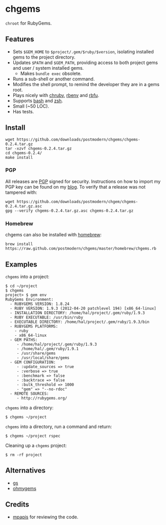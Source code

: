 # chgems

`chroot` for RubyGems.

## Features

* Sets `$GEM_HOME` to `$project/.gem/$ruby/$version`, isolating installed
  gems to the project directory.
* Updates `$PATH` and `$GEM_PATH`, providing access to both project gems and
  user / system installed gems.
  * Makes `bundle exec` obsolete.
* Runs a sub-shell or another command.
* Modifies the shell prompt, to remind the developer they are in a gems root.
* Plays nicely with [chruby], [rbenv] and [rbfu].
* Supports [bash] and [zsh].
* Small (~50 LOC).
* Has tests.

## Install

    wget https://github.com/downloads/postmodern/chgems/chgems-0.2.4.tar.gz
    tar -xzvf chgems-0.2.4.tar.gz
    cd chgems-0.2.4/
    make install

### PGP

All releases are [PGP] signed for security. Instructions on how to import my
PGP key can be found on my [blog][1]. To verify that a release was not tampered 
with:

    wget https://github.com/downloads/postmodern/chgem/chgems-0.2.4.tar.gz.asc
    gpg --verify chgems-0.2.4.tar.gz.asc chgems-0.2.4.tar.gz

### Homebrew

chgems can also be installed with [homebrew]:

    brew install https://raw.github.com/postmodern/chgems/master/homebrew/chgems.rb

## Examples

`chgems` into a project:

    $ cd ~/project
    $ chgems
    project> $ gem env
    RubyGems Environment:
      - RUBYGEMS VERSION: 1.8.24
      - RUBY VERSION: 1.9.3 (2012-04-20 patchlevel 194) [x86_64-linux]
      - INSTALLATION DIRECTORY: /home/hal/project/.gem/ruby/1.9.3
      - RUBY EXECUTABLE: /usr/bin/ruby
      - EXECUTABLE DIRECTORY: /home/hal/project/.gem/ruby/1.9.3/bin
      - RUBYGEMS PLATFORMS:
        - ruby
        - x86_64-linux
      - GEM PATHS:
         - /home/hal/project/.gem/ruby/1.9.3
         - /home/hal/.gem/ruby/1.9.1
         - /usr/share/gems
         - /usr/local/share/gems
      - GEM CONFIGURATION:
         - :update_sources => true
         - :verbose => true
         - :benchmark => false
         - :backtrace => false
         - :bulk_threshold => 1000
         - "gem" => "--no-rdoc"
      - REMOTE SOURCES:
         - http://rubygems.org/

`chgems` into a directory:

    $ chgems ~/project

`chgems` into a directory, run a command and return:

    $ chgems ~/project rspec

Cleaning up a `chgems` project:

    $ rm -rf project

## Alternatives

* [gs](https://github.com/inkel/gs#readme)
* [ohmygems](http://blog.zenspider.com/blog/2012/09/ohmygems.html)

## Credits

* [mpapis](https://github.com/mpapis) for reviewing the code.

[rbenv]: https://github.com/sstephenson/rbenv#readme
[rbfu]: https://github.com/hmans/rbfu#readme
[chruby]: https://github.com/postmodern/chruby#readme

[bash]: http://www.gnu.org/software/bash/
[zsh]: http://www.zsh.org/
[PGP]: http://en.wikipedia.org/wiki/Pretty_Good_Privacy
[homebrew]: http://mxcl.github.com/homebrew/

[1]: http://postmodern.github.com/contact.html#pgp
